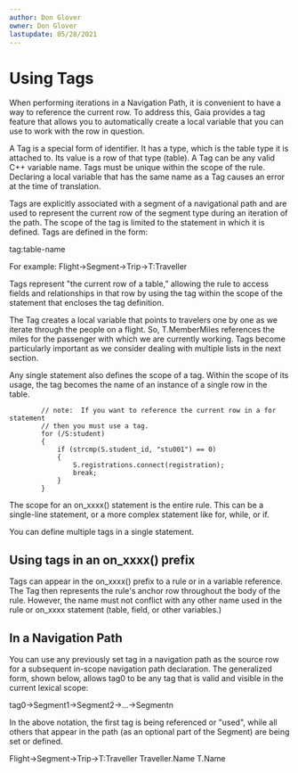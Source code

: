 ```yaml
---
author: Don Glover
owner: Don Glover
lastupdate: 05/28/2021
---
```


# Using Tags

When performing iterations in a Navigation Path, it is convenient to have a way to reference the current row. To address this, Gaia provides a tag feature that allows you to automatically create a local variable that you can use to work with the row in question. 

A Tag is a special form of identifier. It has a type, which is the table type it is attached to. Its value is a row of that type (table). A Tag can be any valid C++ variable name. Tags must be unique within the scope of the rule.  Declaring a local variable that has the same name as a Tag causes an error at the time of translation.

Tags are explicitly associated with a segment of a navigational path and are used to represent the current row of the segment type during an iteration of the path. The scope of the tag is limited to the statement in which it is defined.
Tags are defined in the form:

tag:table-name

For example:
Flight->Segment->Trip->T:Traveller

Tags represent "the current row of a table,” allowing the rule to access fields and relationships in that row by using the tag within the scope of the statement that encloses the tag definition.

The Tag creates a local variable that points to travelers one by one as we iterate through the people on a flight. So, T.MemberMiles references the miles for the passenger with which we are currently working. Tags become particularly important as we consider dealing with multiple lists in the next section.

Any single statement also defines the scope of a tag. Within the scope of its usage, the tag becomes the name of an instance of a single row in the table. 

```
        // note:  If you want to reference the current row in a for statement
        // then you must use a tag.
        for (/S:student)
        {
            if (strcmp(S.student_id, "stu001") == 0)
            {
                S.registrations.connect(registration);
                break;
            }
        }
```

The scope for an on_xxxx() statement is the entire rule. This can be a single-line statement, or a more complex statement like for, while, or if.

You can define multiple tags in a single statement.

## Using tags in an on_xxxx() prefix

Tags can appear in the on_xxxx() prefix to a rule or in a variable reference. The Tag then represents the rule's anchor row throughout the body of the rule. However, the name must not conflict with any other name used in the rule or on_xxxx statement (table, field, or other variables.)

## In a Navigation Path

You can use any previously set  tag in a navigation path as the source row for a subsequent in-scope navigation path declaration. The generalized form, shown below, allows tag0 to be any tag that is valid and visible in the current lexical scope:

tag0->Segment1->Segment2->...->Segmentn

In the above notation, the first tag is being referenced or "used", while all others that appear in the path (as an optional part of the Segment) are being set or defined.

Flight->Segment->Trip->T:Traveller
Traveller.Name
T.Name
